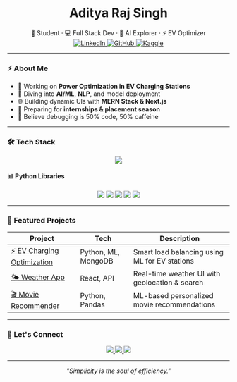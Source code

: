 <h1 align="center">Aditya Raj Singh</h1>

<p align="center">
  🚀 Student · 💻 Full Stack Dev · 🤖 AI Explorer · ⚡ EV Optimizer <br>
  <a href="https://www.linkedin.com/in/aditya-raj-singh-212a65285/" target="_blank">
    <img alt="LinkedIn" src="https://img.shields.io/badge/LinkedIn-0A66C2?style=for-the-badge&logo=linkedin&logoColor=white"/>
  </a>
  <a href="https://github.com/Aditya-prog-git" target="_blank">
    <img alt="GitHub" src="https://img.shields.io/badge/GitHub-181717?style=for-the-badge&logo=github&logoColor=white"/>
  </a>
  <a href="https://www.kaggle.com/adityasingh01676" target="_blank">
    <img alt="Kaggle" src="https://img.shields.io/badge/Kaggle-20BEFF?style=for-the-badge&logo=kaggle&logoColor=white"/>
  </a>
</p>

---

### ⚡ About Me

- 🔋 Working on **Power Optimization in EV Charging Stations**
- 🤖 Diving into **AI/ML**, **NLP**, and model deployment
- 🌐 Building dynamic UIs with **MERN Stack & Next.js**
- 🎯 Preparing for **internships & placement season**
- 🧠 Believe debugging is 50% code, 50% caffeine

---

### 🛠 Tech Stack

<p align="center">
  <img src="https://skillicons.dev/icons?i=cpp,python,js,react,nextjs,nodejs,mongodb,postgres,firebase,git,figma&perline=7" />
</p>

#### 📊 Python Libraries

<p align="center">
  <img src="https://img.shields.io/badge/Scikit--Learn-F7931E?style=flat&logo=scikitlearn&logoColor=white"/>
  <img src="https://img.shields.io/badge/Pandas-150458?style=flat&logo=pandas&logoColor=white"/>
  <img src="https://img.shields.io/badge/Numpy-013243?style=flat&logo=numpy&logoColor=white"/>
  <img src="https://img.shields.io/badge/Matplotlib-0769AD?style=flat&logo=python&logoColor=white"/>
  <img src="https://img.shields.io/badge/Seaborn-FF6F00?style=flat&logo=python&logoColor=white"/>
</p>

---

### 🚀 Featured Projects

| Project | Tech | Description |
|--------|------|-------------|
| [⚡ EV Charging Optimization](https://github.com/Aditya-prog-git/ev-charging-project) | Python, ML, MongoDB | Smart load balancing using ML for EV stations |
| [🌤 Weather App](https://github.com/Aditya-prog-git/weather-app) | React, API | Real-time weather UI with geolocation & search |
| [🎬 Movie Recommender](https://github.com/Aditya-prog-git/movie-recommender) | Python, Pandas | ML-based personalized movie recommendations |

---

### 🤝 Let's Connect

<p align="center">
  <a href="https://www.linkedin.com/in/aditya-raj-singh-212a65285/">
    <img src="https://img.shields.io/badge/LinkedIn-blue?style=for-the-badge&logo=linkedin&logoColor=white"/>
  </a>
  <a href="mailto:your-email@example.com">
    <img src="https://img.shields.io/badge/Gmail-red?style=for-the-badge&logo=gmail&logoColor=white"/>
  </a>
  <a href="https://github.com/Aditya-prog-git">
    <img src="https://img.shields.io/badge/GitHub-black?style=for-the-badge&logo=github&logoColor=white"/>
  </a>
</p>

---

<p align="center">
  <i>"Simplicity is the soul of efficiency."</i>
</p>
